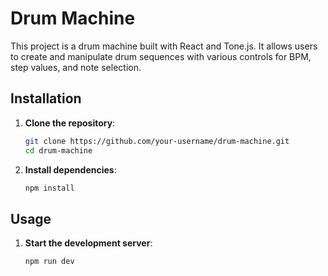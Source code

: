 # Drum Machine

This project is a drum machine built with React and Tone.js. It allows users to create and manipulate drum sequences with various controls for BPM, step values, and note selection.

## Installation

1. **Clone the repository**:
    ```sh
    git clone https://github.com/your-username/drum-machine.git
    cd drum-machine
    ```

2. **Install dependencies**:
    ```sh
    npm install
    ```

## Usage

1. **Start the development server**:
    ```sh
    npm run dev
    ```


